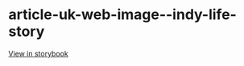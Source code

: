 # article-uk-web-image--indy-life-story

[View in storybook](https://raw.githack.com/Independent-Digital-News-and-Media-Ltd/indy-pwamp-sb/PR-1846-sb/index.html?path=/story/article-uk-web-image--indy-life-story)